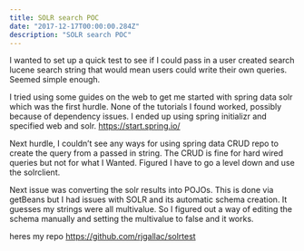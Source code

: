 ```yaml
---
title: SOLR search POC
date: "2017-12-17T00:00:00.284Z"
description: "SOLR search POC"
---
```


I wanted to set up a quick test to see if I could pass in a user created search lucene search string that would mean users could write their own queries. Seemed simple enough.

I tried using some guides on the web to get me started with spring data solr which was the first hurdle. None of the tutorials I found worked, possibly because of dependency issues. I ended up using spring initializr and specified web and solr. https://start.spring.io/

Next hurdle, I couldn’t see any ways for using spring data CRUD repo to create the query from a passed in string. The CRUD is fine for hard wired queries but not for what I Wanted. Figured I have to go a level down and use the solrclient.

Next issue was converting the solr results into POJOs. This is done via getBeans but I had issues with SOLR and its automatic schema creation. It guesses my strings were all multivalue. So I figured out a way of editing the schema manually and setting the multivalue to false and it works.

heres my repo
https://github.com/rjgallac/solrtest